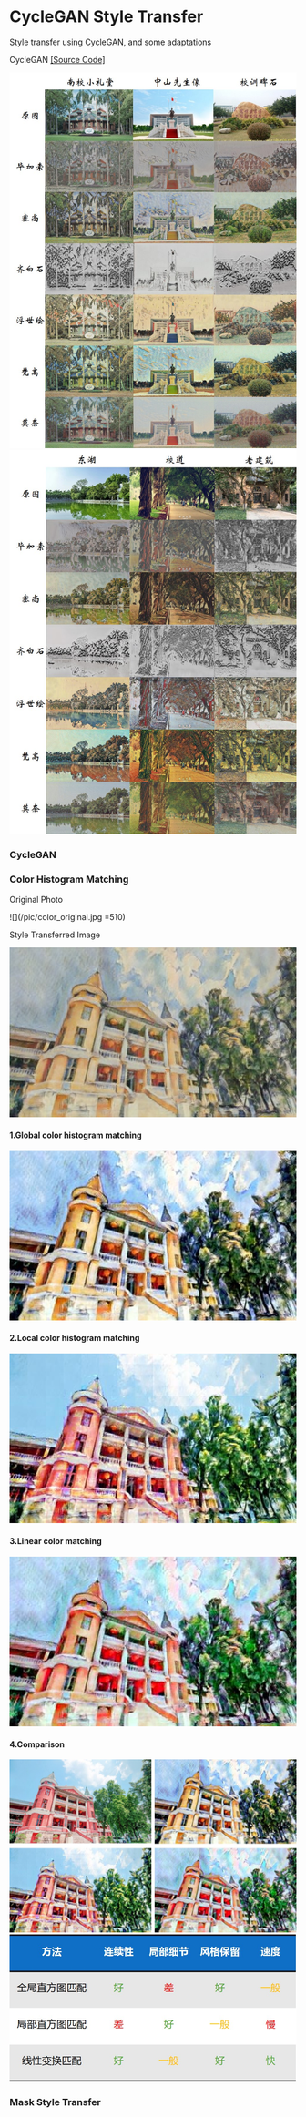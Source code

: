 CycleGAN Style Transfer
====
Style transfer using CycleGAN, and some adaptations

CycleGAN [[Source Code]](https://github.com/junyanz/CycleGAN "Code")  

![](/pic/sysu1.jpg)
![](/pic/sysu2.jpg)

### CycleGAN



### Color Histogram Matching

Original Photo

![](/pic/color_original.jpg =510)

Style Transferred Image

![](/pic/color_style.jpg)

#### 1.Global color histogram matching

![](/pic/color_matched1.jpg)

#### 2.Local color histogram matching

![](/pic/color_matched2.jpg)

#### 3.Linear color matching

![](/pic/color_matched3.jpg)

#### 4.Comparison

![](/pic/color_matched_all.jpg)
![](/pic/comparison.jpg)

### Mask Style Transfer
